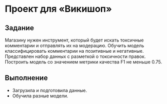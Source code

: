 # Проект для «Викишоп»

## Задание
Магазину нужен инструмент, который будет искать токсичные комментарии и отправлять их на модерацию.
Обучить модель классифицировать комментарии на позитивные и негативные. Представлен набор данных с разметкой о токсичности правок.
Построить модель со значением метрики качества F1 не меньше 0.75.

## Выполнение
* Загрузила и подготовила данные.
* Обучила разные модели.

